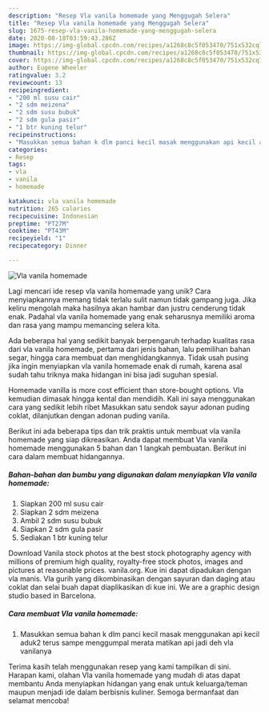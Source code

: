```yaml
---
description: "Resep Vla vanila homemade yang Menggugah Selera"
title: "Resep Vla vanila homemade yang Menggugah Selera"
slug: 1675-resep-vla-vanila-homemade-yang-menggugah-selera
date: 2020-08-18T03:59:43.286Z
image: https://img-global.cpcdn.com/recipes/a1268c8c5f053470/751x532cq70/vla-vanila-homemade-foto-resep-utama.jpg
thumbnail: https://img-global.cpcdn.com/recipes/a1268c8c5f053470/751x532cq70/vla-vanila-homemade-foto-resep-utama.jpg
cover: https://img-global.cpcdn.com/recipes/a1268c8c5f053470/751x532cq70/vla-vanila-homemade-foto-resep-utama.jpg
author: Eugene Wheeler
ratingvalue: 3.2
reviewcount: 13
recipeingredient:
- "200 ml susu cair"
- "2 sdm meizena"
- "2 sdm susu bubuk"
- "2 sdm gula pasir"
- "1 btr kuning telur"
recipeinstructions:
- "Masukkan semua bahan k dlm panci kecil masak menggunakan api kecil aduk2 terus sampe menggumpal merata matikan api jadi deh vla vanilanya"
categories:
- Resep
tags:
- vla
- vanila
- homemade

katakunci: vla vanila homemade 
nutrition: 265 calories
recipecuisine: Indonesian
preptime: "PT27M"
cooktime: "PT43M"
recipeyield: "1"
recipecategory: Dinner

---
```



![Vla vanila homemade](https://img-global.cpcdn.com/recipes/a1268c8c5f053470/751x532cq70/vla-vanila-homemade-foto-resep-utama.jpg)

Lagi mencari ide resep vla vanila homemade yang unik? Cara menyiapkannya memang tidak terlalu sulit namun tidak gampang juga. Jika keliru mengolah maka hasilnya akan hambar dan justru cenderung tidak enak. Padahal vla vanila homemade yang enak seharusnya memiliki aroma dan rasa yang mampu memancing selera kita.

Ada beberapa hal yang sedikit banyak berpengaruh terhadap kualitas rasa dari vla vanila homemade, pertama dari jenis bahan, lalu pemilihan bahan segar, hingga cara membuat dan menghidangkannya. Tidak usah pusing jika ingin menyiapkan vla vanila homemade enak di rumah, karena asal sudah tahu triknya maka hidangan ini bisa jadi suguhan spesial.

Homemade vanilla is more cost efficient than store-bought options. Vla kemudian dimasak hingga kental dan mendidih. Kali ini saya menggunakan cara yang sedikit lebih ribet Masukkan satu sendok sayur adonan puding coklat, dilanjutkan dengan adonan puding vanila.


Berikut ini ada beberapa tips dan trik praktis untuk membuat vla vanila homemade yang siap dikreasikan. Anda dapat membuat Vla vanila homemade menggunakan 5 bahan dan 1 langkah pembuatan. Berikut ini cara dalam membuat hidangannya.

<!--inarticleads1-->

##### Bahan-bahan dan bumbu yang digunakan dalam menyiapkan Vla vanila homemade:

1. Siapkan 200 ml susu cair
1. Siapkan 2 sdm meizena
1. Ambil 2 sdm susu bubuk
1. Siapkan 2 sdm gula pasir
1. Sediakan 1 btr kuning telur


Download Vanila stock photos at the best stock photography agency with millions of premium high quality, royalty-free stock photos, images and pictures at reasonable prices. vanila.org. Kue ini dapat dipadukan dengan vla manis. Vla gurih yang dikombinasikan dengan sayuran dan daging atau coklat dan selai buah dapat diaplikasikan di kue ini. We are a graphic design studio based in Barcelona. 

<!--inarticleads2-->

##### Cara membuat Vla vanila homemade:

1. Masukkan semua bahan k dlm panci kecil masak menggunakan api kecil aduk2 terus sampe menggumpal merata matikan api jadi deh vla vanilanya




Terima kasih telah menggunakan resep yang kami tampilkan di sini. Harapan kami, olahan Vla vanila homemade yang mudah di atas dapat membantu Anda menyiapkan hidangan yang enak untuk keluarga/teman maupun menjadi ide dalam berbisnis kuliner. Semoga bermanfaat dan selamat mencoba!
